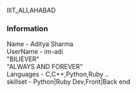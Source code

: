 IIIT_ALLAHABAD
 ### Information
 Name - Aditya Sharma<br/>
 UserName - im-adi<br/>
"BILIEVER"<br/>
"ALWAYS AND FOREVER"<br/>
Languages - C,C++,Python,Ruby ..<br/>
skillset - Python|Ruby Dev,Front|Back end<br/>
